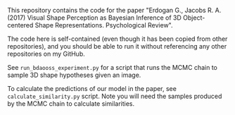 This repository contains the code for the paper "Erdogan G., Jacobs R. A. (2017) Visual Shape Perception as Bayesian Inference of 3D Object-centered Shape Representations. Psychological Review".

The code here is self-contained (even though it has been copied from other repositories), and you should be able to run it without referencing any other repositories on my GitHub.

See `run_bdaooss_experiment.py` for a script that runs the MCMC chain to sample 3D shape hypotheses given an image.

To calculate the predictions of our model in the paper, see `calculate_similarity.py` script. Note you will need the samples produced by the MCMC chain to calculate similarities.
